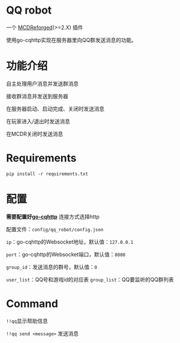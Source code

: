 # QQ robot

一个 [MCDReforged](https://github.com/Fallen-Breath/MCDReforged)(>=2.X) 插件

使用go-cqhttp实现在服务器里向QQ群发送消息的功能。


# 功能介绍
自主处理用户消息并发送群消息

接收群消息并发送到服务器

在服务器启动、启动完成、关闭时发送消息

在玩家进入/退出时发送消息

在MCDR关闭时发送消息

# Requirements
```shell
pip install -r requirements.txt
```

# 配置
**需要配置好[go-cqhttp](https://docs.go-cqhttp.org/)** 连接方式选择http

配置文件：```config/qq_robot/config.json```

```ip```：go-cqhttp的Websocket地址，默认值：```127.0.0.1```

```port```：go-cqhttp的Websocket端口，默认值：```8080```

```group_id```：发送消息的群号，默认值：```0```

```user_list```：QQ号和游戏id的对应表
```group_list```：QQ要监听的QQ群列表

# Command
```!!qq```显示帮助信息

```!!qq send <message>``` 发送消息
